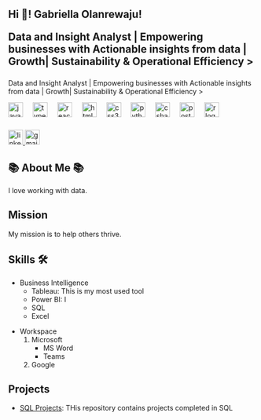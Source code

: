 <!-- ## Hi there 👋


**AngelGabby/AngelGabby** is a ✨ _special_ ✨ repository because its `README.md` (this file) appears on your GitHub profile.

Here are some ideas to get you started:

- 🔭 I’m currently working on ...
- 🌱 I’m currently learning ...
- 👯 I’m looking to collaborate on ...
- 🤔 I’m looking for help with ...
- 💬 Ask me about ...
- 📫 How to reach me: ...
- 😄 Pronouns: ...
- ⚡ Fun fact: ...


<h1 align="center">Hi 👋, I'm Gabby</h1>
<h3 align="center">A passionate Data Analyst from New Zealand</h3>

<p align="left"> <img src="https://komarev.com/ghpvc/?username=angelgabby&label=Profile%20views&color=0e75b6&style=flat" alt="angelgabby" /> </p>

<p align="left"> <a href="https://github.com/ryo-ma/github-profile-trophy"><img src="https://github-profile-trophy.vercel.app/?username=angelgabby" alt="angelgabby" /></a> </p>

- 🔭 I’m currently working on **SQL Projects**

- 🌱 I’m currently learning **SQL**

- 👯 I’m looking to collaborate on **Power BI**

- 🤝 I’m looking for help with **How to optimize queries in SQL.**

<h3 align="left">Connect with me:</h3>
<p align="left">
</p>

<h3 align="left">Languages and Tools:</h3>
<p align="left"> <a href="https://mariadb.org/" target="_blank" rel="noreferrer"> <img src="https://www.vectorlogo.zone/logos/mariadb/mariadb-icon.svg" alt="mariadb" width="40" height="40"/> </a> <a href="https://www.microsoft.com/en-us/sql-server" target="_blank" rel="noreferrer"> <img src="https://www.svgrepo.com/show/303229/microsoft-sql-server-logo.svg" alt="mssql" width="40" height="40"/> </a> <a href="https://www.oracle.com/" target="_blank" rel="noreferrer"> <img src="https://raw.githubusercontent.com/devicons/devicon/master/icons/oracle/oracle-original.svg" alt="oracle" width="40" height="40"/> </a> <a href="https://www.postgresql.org" target="_blank" rel="noreferrer"> <img src="https://raw.githubusercontent.com/devicons/devicon/master/icons/postgresql/postgresql-original-wordmark.svg" alt="postgresql" width="40" height="40"/> </a> <a href="https://www.python.org" target="_blank" rel="noreferrer"> <img src="https://raw.githubusercontent.com/devicons/devicon/master/icons/python/python-original.svg" alt="python" width="40" height="40"/> </a> </p>
-->

<h2 align="left">Hi 👋! Gabriella Olanrewaju!

Data and Insight Analyst | Empowering businesses with Actionable insights from data | Growth| Sustainability & Operational Efficiency >
###

Data and Insight Analyst | Empowering businesses with Actionable insights from data | Growth| Sustainability & Operational Efficiency >
<div align="left">
  <img src="https://cdn.jsdelivr.net/gh/devicons/devicon/icons/javascript/javascript-original.svg" height="30" alt="javascript logo"  />
  <img width="12" />
  <img src="https://cdn.jsdelivr.net/gh/devicons/devicon/icons/typescript/typescript-original.svg" height="30" alt="typescript logo"  />
  <img width="12" />
  <img src="https://cdn.jsdelivr.net/gh/devicons/devicon/icons/react/react-original.svg" height="30" alt="react logo"  />
  <img width="12" />
  <img src="https://cdn.jsdelivr.net/gh/devicons/devicon/icons/html5/html5-original.svg" height="30" alt="html5 logo"  />
  <img width="12" />
  <img src="https://cdn.jsdelivr.net/gh/devicons/devicon/icons/css3/css3-original.svg" height="30" alt="css3 logo"  />
  <img width="12" />
  <img src="https://cdn.jsdelivr.net/gh/devicons/devicon/icons/python/python-original.svg" height="30" alt="python logo"  />
  <img width="12" />
  <img src="https://cdn.jsdelivr.net/gh/devicons/devicon/icons/csharp/csharp-original.svg" height="30" alt="csharp logo"  />
  <img width="12" />
  <img src="https://cdn.jsdelivr.net/gh/devicons/devicon/icons/postgresql/postgresql-original.svg" height="30" alt="postgresql logo"  />
  <img width="12" />
  <img src="https://cdn.jsdelivr.net/gh/devicons/devicon/icons/r/r-original.svg" height="30" alt="r logo"  />
</div> 


###

<div align="left">
  <a href="http://www.linkedin.com/in/gabriella-olanrewaju-everythingdata" target="_blank">
    <img src="https://img.shields.io/static/v1?message=Connect&logo=linkedin&label=LinkedIn&color=caf0f8&logoColor=white&labelColor=0077B5&style=flat" height="30" alt="linkedin logo"  />
  </a>
  <a href="mailto:engrgabby98@gmail.com" target="_blank">
    <img src="https://img.shields.io/static/v1?message=Msg&logo=gmail&label=Gmail&color=caf0f8&logoColor=white&labelColor=D14836&style=flat" height="30" alt="gmail logo"  />
  </a>
</div>

###

## :books: About Me :books:
I love working with data.

## Mission
My mission is to help others thrive.


## Skills :hammer_and_wrench:
* Business Intelligence  
  * Tableau: This is my most used tool
  * Power BI: I
  + SQL
  - Excel

- Workspace
  1. Microsoft  
     - MS Word
     - Teams
  3. Google

## Projects
* [SQL Projects](https://github.com/AngelGabby/Checking-for-Null-Value-): THis repository contains projects completed in SQL

